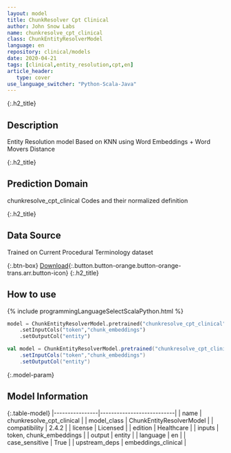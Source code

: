 ```yaml
---
layout: model
title: ChunkResolver Cpt Clinical
author: John Snow Labs
name: chunkresolve_cpt_clinical
class: ChunkEntityResolverModel
language: en
repository: clinical/models
date: 2020-04-21
tags: [clinical,entity_resolution,cpt,en]
article_header:
   type: cover
use_language_switcher: "Python-Scala-Java"
---
```


{:.h2_title}
## Description
Entity Resolution model Based on KNN using Word Embeddings + Word Movers Distance


{:.h2_title}
## Prediction Domain
chunkresolve_cpt_clinical Codes and their normalized definition

{:.h2_title}
## Data Source
Trained on Current Procedural Terminology dataset


{:.btn-box}
[Download](https://s3.amazonaws.com/auxdata.johnsnowlabs.com/clinical/models/chunkresolve_cpt_clinical_en_2.4.5_2.4_1587491373378.zip){:.button.button-orange.button-orange-trans.arr.button-icon}
{:.h2_title}
## How to use 
<div class="tabs-box" markdown="1">

{% include programmingLanguageSelectScalaPython.html %}

```python
model = ChunkEntityResolverModel.pretrained("chunkresolve_cpt_clinical","en","clinical/models")
	.setInputCols("token","chunk_embeddings")
	.setOutputCol("entity")
```

```scala
val model = ChunkEntityResolverModel.pretrained("chunkresolve_cpt_clinical","en","clinical/models")
	.setInputCols("token","chunk_embeddings")
	.setOutputCol("entity")
```
</div>



{:.model-param}
## Model Information

{:.table-model}
|----------------|---------------------------|
| name           | chunkresolve_cpt_clinical |
| model_class    | ChunkEntityResolverModel  |
| compatibility  | 2.4.2                     |
| license        | Licensed                  |
| edition        | Healthcare                |
| inputs         | token, chunk_embeddings   |
| output         | entity                    |
| language       | en                        |
| case_sensitive | True                      |
| upstream_deps  | embeddings_clinical       |

